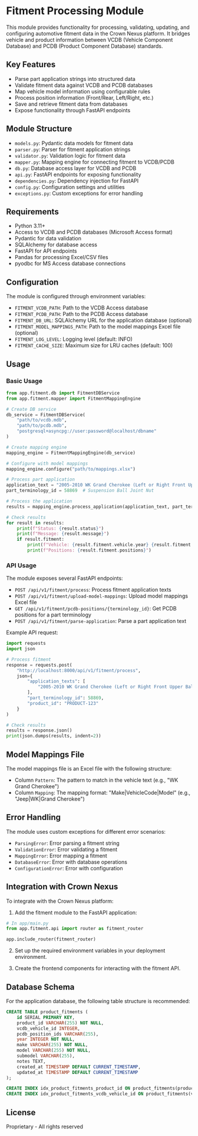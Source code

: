 # Fitment Processing Module

This module provides functionality for processing, validating, updating, and configuring automotive fitment data in the Crown Nexus platform. It bridges vehicle and product information between VCDB (Vehicle Component Database) and PCDB (Product Component Database) standards.

## Key Features

- Parse part application strings into structured data
- Validate fitment data against VCDB and PCDB databases
- Map vehicle model information using configurable rules
- Process position information (Front/Rear, Left/Right, etc.)
- Save and retrieve fitment data from databases
- Expose functionality through FastAPI endpoints

## Module Structure

- `models.py`: Pydantic data models for fitment data
- `parser.py`: Parser for fitment application strings
- `validator.py`: Validation logic for fitment data
- `mapper.py`: Mapping engine for connecting fitment to VCDB/PCDB
- `db.py`: Database access layer for VCDB and PCDB
- `api.py`: FastAPI endpoints for exposing functionality
- `dependencies.py`: Dependency injection for FastAPI
- `config.py`: Configuration settings and utilities
- `exceptions.py`: Custom exceptions for error handling

## Requirements

- Python 3.11+
- Access to VCDB and PCDB databases (Microsoft Access format)
- Pydantic for data validation
- SQLAlchemy for database access
- FastAPI for API endpoints
- Pandas for processing Excel/CSV files
- pyodbc for MS Access database connections

## Configuration

The module is configured through environment variables:

- `FITMENT_VCDB_PATH`: Path to the VCDB Access database
- `FITMENT_PCDB_PATH`: Path to the PCDB Access database
- `FITMENT_DB_URL`: SQLAlchemy URL for the application database (optional)
- `FITMENT_MODEL_MAPPINGS_PATH`: Path to the model mappings Excel file (optional)
- `FITMENT_LOG_LEVEL`: Logging level (default: INFO)
- `FITMENT_CACHE_SIZE`: Maximum size for LRU caches (default: 100)

## Usage

### Basic Usage

```python
from app.fitment.db import FitmentDBService
from app.fitment.mapper import FitmentMappingEngine

# Create DB service
db_service = FitmentDBService(
    "path/to/vcdb.mdb",
    "path/to/pcdb.mdb",
    "postgresql+asyncpg://user:password@localhost/dbname"
)

# Create mapping engine
mapping_engine = FitmentMappingEngine(db_service)

# Configure with model mappings
mapping_engine.configure("path/to/mappings.xlsx")

# Process part application
application_text = "2005-2010 WK Grand Cherokee (Left or Right Front Upper Ball Joint);"
part_terminology_id = 58869  # Suspension Ball Joint Nut

# Process the application
results = mapping_engine.process_application(application_text, part_terminology_id)

# Check results
for result in results:
    print(f"Status: {result.status}")
    print(f"Message: {result.message}")
    if result.fitment:
        print(f"Vehicle: {result.fitment.vehicle.year} {result.fitment.vehicle.make} {result.fitment.vehicle.model}")
        print(f"Positions: {result.fitment.positions}")
```

### API Usage

The module exposes several FastAPI endpoints:

- `POST /api/v1/fitment/process`: Process fitment application texts
- `POST /api/v1/fitment/upload-model-mappings`: Upload model mappings Excel file
- `GET /api/v1/fitment/pcdb-positions/{terminology_id}`: Get PCDB positions for a part terminology
- `POST /api/v1/fitment/parse-application`: Parse a part application text

Example API request:

```python
import requests
import json

# Process fitment
response = requests.post(
    "http://localhost:8000/api/v1/fitment/process",
    json={
        "application_texts": [
            "2005-2010 WK Grand Cherokee (Left or Right Front Upper Ball Joint);"
        ],
        "part_terminology_id": 58869,
        "product_id": "PRODUCT-123"
    }
)

# Check results
results = response.json()
print(json.dumps(results, indent=2))
```

## Model Mappings File

The model mappings file is an Excel file with the following structure:

- Column `Pattern`: The pattern to match in the vehicle text (e.g., "WK Grand Cherokee")
- Column `Mapping`: The mapping format: "Make|VehicleCode|Model" (e.g., "Jeep|WK|Grand Cherokee")

## Error Handling

The module uses custom exceptions for different error scenarios:

- `ParsingError`: Error parsing a fitment string
- `ValidationError`: Error validating a fitment
- `MappingError`: Error mapping a fitment
- `DatabaseError`: Error with database operations
- `ConfigurationError`: Error with configuration

## Integration with Crown Nexus

To integrate with the Crown Nexus platform:

1. Add the fitment module to the FastAPI application:

```python
# In app/main.py
from app.fitment.api import router as fitment_router

app.include_router(fitment_router)
```

2. Set up the required environment variables in your deployment environment.

3. Create the frontend components for interacting with the fitment API.

## Database Schema

For the application database, the following table structure is recommended:

```sql
CREATE TABLE product_fitments (
    id SERIAL PRIMARY KEY,
    product_id VARCHAR(255) NOT NULL,
    vcdb_vehicle_id INTEGER,
    pcdb_position_ids VARCHAR(255),
    year INTEGER NOT NULL,
    make VARCHAR(255) NOT NULL,
    model VARCHAR(255) NOT NULL,
    submodel VARCHAR(255),
    notes TEXT,
    created_at TIMESTAMP DEFAULT CURRENT_TIMESTAMP,
    updated_at TIMESTAMP DEFAULT CURRENT_TIMESTAMP
);

CREATE INDEX idx_product_fitments_product_id ON product_fitments(product_id);
CREATE INDEX idx_product_fitments_vcdb_vehicle_id ON product_fitments(vcdb_vehicle_id);
```

## License

Proprietary - All rights reserved

